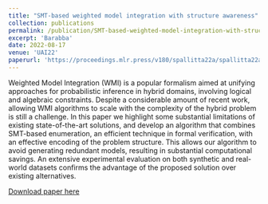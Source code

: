 ```yaml
---
title: "SMT-based weighted model integration with structure awareness"
collection: publications
permalink: /publication/SMT-based-weighted-model-integration-with-structure-awareness
excerpt: 'Barabba'
date: 2022-08-17
venue: 'UAI22'
paperurl: 'https://proceedings.mlr.press/v180/spallitta22a/spallitta22a.pdf'
---
```

Weighted Model Integration (WMI) is a popular formalism aimed at unifying approaches for probabilistic inference in hybrid domains, involving logical and algebraic constraints. Despite a considerable amount of recent work, allowing WMI algorithms to scale with the complexity of the hybrid problem is still a challenge. In this paper we highlight some substantial limitations of existing state-of-the-art solutions, and develop an algorithm that combines SMT-based enumeration, an efficient technique in formal verification, with an effective encoding of the problem structure. This allows our algorithm to avoid generating redundant models, resulting in substantial computational savings. An extensive experimental evaluation on both synthetic and real-world datasets confirms the advantage of the proposed solution over existing alternatives.

[Download paper here](http://academicpages.github.io/files/UAI22.pdf)